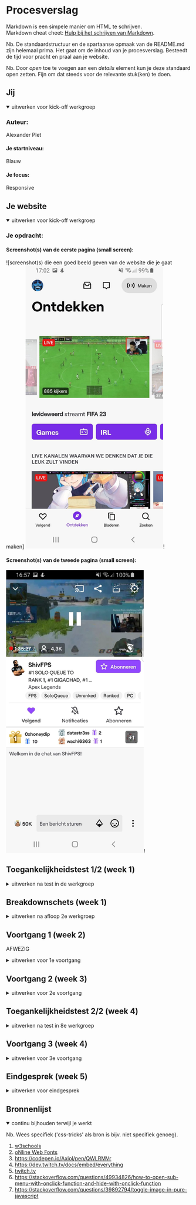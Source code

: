 # Procesverslag
Markdown is een simpele manier om HTML te schrijven.  
Markdown cheat cheet: [Hulp bij het schrijven van Markdown](https://github.com/adam-p/markdown-here/wiki/Markdown-Cheatsheet).

Nb. De standaardstructuur en de spartaanse opmaak van de README.md zijn helemaal prima. Het gaat om de inhoud van je procesverslag. Besteedt de tijd voor pracht en praal aan je website.

Nb. Door *open* toe te voegen aan een *details* element kun je deze standaard open zetten. Fijn om dat steeds voor de relevante stuk(ken) te doen.





## Jij

<details open>
  <summary>uitwerken voor kick-off werkgroep</summary>

  ### Auteur:
  Alexander Plet

  #### Je startniveau:
  Blauw

  #### Je focus:
  Responsive
 
</details>





## Je website

<details open>
  <summary>uitwerken voor kick-off werkgroep</summary>

  ### Je opdracht:
  [](twitch.tv)

  #### Screenshot(s) van de eerste pagina (small screen): 
  ![screenshot(s) die een goed beeld geven van de website die je gaat maken]
  <img src="images/smallHome.jpg" width="375px" alt="smallHome">!

  #### Screenshot(s) van de tweede pagina (small screen):
  <img src="images/smallPage.jpg" width="375px" alt="smallPage">!
 
</details>



## Toegankelijkheidstest 1/2 (week 1)

<details>
  <summary>uitwerken na test in de werkgroep</summary>

  ### Bevindingen
  Lijst met je bevindingen die in de test naar voren kwamen:
  - Veel divs met "content" maar niet echt alts te zien of horen

  #### Screenreader
  Hier korte omschrijving (met indien nodig afbeeldingen)
  - De narrator legt wel netjes uit wat elke image is en bij wie of wat het hoort
  - De linkjes zijn een mix van relevante informatie betreft item en random getallen/letters
  
  Hier een omschrijving van hoe het opgelost kan worden (met indien nodig afbeeldingen)
  <img src="images/reader.png" width="375px" alt="breakdown">!

  #### Muis en Toetsenbord 
  Hier korte omschrijving (met indien nodig afbeeldingen)
  - Het toetsenbord werkt. Tab brengt de gebruiker naar de volgende element van links naar rechts in een logische volgorde.
  - De pijltjes zorgen ervoor dat de gebruiker page up of down kunnen.
  - Wanneer met de tab een element is geselecteerd kan je met behulp van enter het bijbehorende link/button/image bezoeken mocht het er zijn
  - de website twitch.tv heeft een light en dark mode
  Hier een omschrijving van hoe het opgelost kan worden (met indien nodig afbeeldingen)
  - <img src="images/geselecteerd.png" width="375px" alt="select">!

  #### Motoriek (shocks, elastiekjes)
  Hier korte omschrijving (met indien nodig afbeeldingen)
  - De website is gewoon te bezoeken en te bedienene. Ondanks dat er een slechte motoriek is hoeft de gebruiker niet perse gebruik te maken van een muis.
  - De meest relevante toetsen op het toetsenbord zijn nog steeds bruikbaar met slecht motoriek.
  
  Hier een omschrijving van hoe het opgelost kan worden (met indien nodig afbeeldingen)
  X

  #### Visueel (brillen, contrast, kleurenblind, dark/light). 
  Hier korte omschrijving (met indien nodig afbeeldingen)
  - Geen bebruik gemaakt van brillen.
  - Dark/Light mode zorgt ervoor dat er niet een te groot issue is, maar er zijn wel velen kleine elementen op de website die kleurrijk zijn en daardoor voor mensen met kleurenblindheid niet of moeilijk te onderscheiden zijn
  Hier een omschrijving van hoe het opgelost kan worden (met indien nodig afbeeldingen)
  - <img src="images/geselecteerd.png" width="375px" alt="kleur">!
</details>



## Breakdownschets (week 1)

<details>
  <summary>uitwerken na afloop 2e werkgroep</summary>

  ### de hele pagina: 
  <img src="images/breakdown-1-.png" width="375px" alt="breakdown">!

  ### dynamisch deel (bijv menu): 
  <img src="images/breakdown-2-3.png" width="375px" alt="breakdownDynamisch">

  ### wellicht nog een dynamisch deel (bijv filter): 
  x

</details>





## Voortgang 1 (week 2)
AFWEZIG
<details>
  <summary>uitwerken voor 1e voortgang</summary>

  ### Stand van zaken
  hier dit ging goed & dit was lastig (neem ook screenshots op van delen van je website en code)


  ### Agenda voor meeting
  samen met je groepje opstellen

  | student 1      | student 2          | student 3    | student 4        |
  | ---            | ---                | ---          | ---              |
  | dit bespreken  | en dit             | en ik dit    | en dan ik dat    |
  | en dat ook nog | dit als er tijd is | nog een punt | dit wil ik zeker |
  | ...            | ...                | ...          | ...              |


  ### Verslag van meeting
  hier na afloop snel de uitkomsten van de meeting vastleggen

  - punt 1
  - punt 2
  - nog een punt
  - ...

</details>





## Voortgang 2 (week 3)

<details>
  <summary>uitwerken voor 2e voortgang</summary>

  ### Stand van zaken
  hier dit ging goed & dit was lastig (neem ook screenshots op van delen van je website en code)
  <img src="images/slideShow.png" width="375px" alt="slideShow">!

  ### Agenda voor meeting
  samen met je groepje opstellen

  | **Niga**        | **Kim**       | **Alexander**  | **Thomas**             | **Ralph**           |
  | ---             | ---            | ---            | --                   | -                      |
  | HTML Structuur  | HTML Structuur | HTML Structuur | HTML Structuur        | HTML Structuur        | 
  | Menu how-to     | Menu how-to    | Image Slidehow | Paginakeuze         | Menu how-to        |     
  | ...             | ...             | ...            | Link/A sizing (grid?) |                    |
  |                 |                 |                | Accessibility         |                    |


  ### Verslag van meeting
  hier na afloop snel de uitkomsten van de meeting vastleggen

  - punt 1
  - punt 2
  - nog een punt
- ...

</details>





## Toegankelijkheidstest 2/2 (week 4)

<details>
  <summary>uitwerken na test in 8e werkgroep</summary>

  ### Bevindingen
  Lijst met je bevindingen die in de test naar voren kwamen (geef ook aan wat er verbeterd is):

  #### Screenreader
  Hier korte omschrijving (met indien nodig afbeeldingen)

  Hier een omschrijving van hoe het opgelost kan worden (met indien nodig afbeeldingen)


  #### Muis en Toetsenbord 
  Hier korte omschrijving (met indien nodig afbeeldingen)

  Hier een omschrijving van hoe het opgelost kan worden (met indien nodig afbeeldingen)


  #### Motoriek (shocks, elastiekjes)
  Hier korte omschrijving (met indien nodig afbeeldingen)

  Hier een omschrijving van hoe het opgelost kan worden (met indien nodig afbeeldingen)


  #### Visueel (brillen, contrast, kleurenblind, dark/light). 
  Hier korte omschrijving (met indien nodig afbeeldingen)

  Hier een omschrijving van hoe het opgelost kan worden (met indien nodig afbeeldingen)

</details>





## Voortgang 3 (week 4)

<details>
  <summary>uitwerken voor 3e voortgang</summary>

  ### Stand van zaken
  hier dit ging goed & dit was lastig (neem ook screenshots op van delen van je website en code)


  ### Agenda voor meeting
  samen met je groepje opstellen

  | student 1      | student 2          | student 3    | student 4        |
  | ---            | ---                | ---          | ---              |
  | dit bespreken  | en dit             | en ik dit    | en dan ik dat    |
  | en dat ook nog | dit als er tijd is | nog een punt | dit wil ik zeker |
  | ...            | ...                | ...          | ...              |


  ### Verslag van meeting
  hier na afloop snel de uitkomsten van de meeting vastleggen

  - punt 1
  - punt 2
  - nog een punt
  - ...

</details>





## Eindgesprek (week 5)

<details>
  <summary>uitwerken voor eindgesprek</summary>

  ### Je uitkomst - karakteristiek screenshots:
  <img src="readme-images/dummy-plaatje.jpg" width="375px" alt="uitomst opdracht 1">


  ### Dit ging goed/Heb ik geleerd: 
  Korte omschrijving met plaatjes

  <img src="readme-images/dummy-plaatje.jpg" width="375px" alt="top">


  ### Dit was lastig/Is niet gelukt:
  Korte omschrijving met plaatjes

  <img src="readme-images/dummy-plaatje.jpg" width="375px" alt="bummer">
</details>





## Bronnenlijst

<details open>
  <summary>continu bijhouden terwijl je werkt</summary>

  Nb. Wees specifiek ('css-tricks' als bron is bijv. niet specifiek genoeg).

1. <a href="https://www.w3schools.com/">w3schools</a>
2. <a href="http://www.onlinewebfonts.com">oNline Web Fonts</a>
3. <a href="https://codepen.io/Axiol/pen/QWLRMVr">https://codepen.io/Axiol/pen/QWLRMVr</a>
4. <a href="https://dev.twitch.tv/docs/embed/everything">https://dev.twitch.tv/docs/embed/everything</a>
5. <a href="twitch.tv">twitch.tv</a>
6. <a href="https://stackoverflow.com/questions/49934826/how-to-open-sub-menu-with-onclick-function-and-hide-with-onclick-function">https://stackoverflow.com/questions/49934826/how-to-open-sub-menu-with-onclick-function-and-hide-with-onclick-function</a>
7. <a href="https://stackoverflow.com/questions/39892794/toggle-image-in-pure-javascript">https://stackoverflow.com/questions/39892794/toggle-image-in-pure-javascript</a>

</details>
